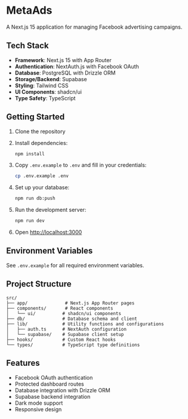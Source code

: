 # MetaAds

A Next.js 15 application for managing Facebook advertising campaigns.

## Tech Stack

- **Framework**: Next.js 15 with App Router
- **Authentication**: NextAuth.js with Facebook OAuth
- **Database**: PostgreSQL with Drizzle ORM
- **Storage/Backend**: Supabase
- **Styling**: Tailwind CSS
- **UI Components**: shadcn/ui
- **Type Safety**: TypeScript

## Getting Started

1. Clone the repository
2. Install dependencies:
   ```bash
   npm install
   ```

3. Copy `.env.example` to `.env` and fill in your credentials:
   ```bash
   cp .env.example .env
   ```

4. Set up your database:
   ```bash
   npm run db:push
   ```

5. Run the development server:
   ```bash
   npm run dev
   ```

6. Open [http://localhost:3000](http://localhost:3000)

## Environment Variables

See `.env.example` for all required environment variables.

## Project Structure

```
src/
├── app/              # Next.js App Router pages
├── components/       # React components
│   └── ui/          # shadcn/ui components
├── db/              # Database schema and client
├── lib/             # Utility functions and configurations
│   ├── auth.ts      # NextAuth configuration
│   └── supabase/    # Supabase client setup
├── hooks/           # Custom React hooks
└── types/           # TypeScript type definitions
```

## Features

- Facebook OAuth authentication
- Protected dashboard routes
- Database integration with Drizzle ORM
- Supabase backend integration
- Dark mode support
- Responsive design